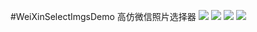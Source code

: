 #WeiXinSelectImgsDemo
高仿微信照片选择器
![](https://raw.githubusercontent.com/Hankkin/WeiXinSelectImgsDemo/master/screenshots/Screenshot_com.hankkin.WeiXinSelectImgsDemo_2015-(1).png=320x480)
![](https://raw.githubusercontent.com/Hankkin/WeiXinSelectImgsDemo/master/screenshots/Screenshot_com.hankkin.WeiXinSelectImgsDemo_2015-(2).png)
![](https://raw.githubusercontent.com/Hankkin/WeiXinSelectImgsDemo/master/screenshots/Screenshot_com.hankkin.WeiXinSelectImgsDemo_2015-(0).png)
![](https://raw.githubusercontent.com/Hankkin/WeiXinSelectImgsDemo/master/screenshots/Screenshot_com.hankkin.WeiXinSelectImgsDemo_2015-.png)
